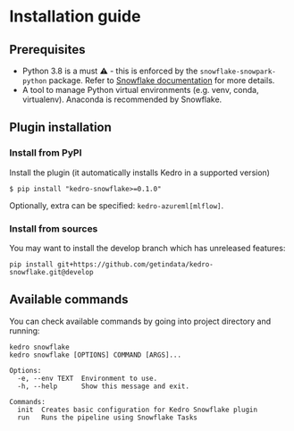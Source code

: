 # Installation guide

## Prerequisites

* Python 3.8 is a must ⚠️ - this is enforced by the `snowflake-snowpark-python` package. Refer to [Snowflake documentation](https://docs.snowflake.com/en/developer-guide/snowpark/python/setup) for more details. 
* A tool to manage Python virtual environments (e.g. venv, conda, virtualenv). Anaconda is recommended by Snowflake.

## Plugin installation

### Install from PyPI

Install the plugin (it automatically installs Kedro in a supported version)

```console
$ pip install "kedro-snowflake>=0.1.0"
```

Optionally, extra can be specified: `kedro-azureml[mlflow]`.

### Install from sources

You may want to install the develop branch which has unreleased features:

```console
pip install git+https://github.com/getindata/kedro-snowflake.git@develop
```

## Available commands

You can check available commands by going into project directory and running:

```console
kedro snowflake
kedro snowflake [OPTIONS] COMMAND [ARGS]...

Options:
  -e, --env TEXT  Environment to use.
  -h, --help      Show this message and exit.

Commands:
  init  Creates basic configuration for Kedro Snowflake plugin
  run   Runs the pipeline using Snowflake Tasks
```
